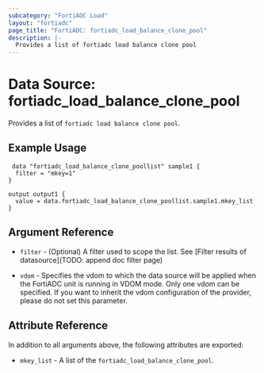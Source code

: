 ```yaml
---
subcategory: "FortiADC Load"
layout: "fortiadc"
page_title: "FortiADC: fortiadc_load_balance_clone_pool"
description: |-
  Provides a list of fortiadc load balance clone pool
---
```


# Data Source: fortiadc_load_balance_clone_pool
Provides a list of `fortiadc load balance clone pool`.

## Example Usage

```hcl
 data "fortiadc_load_balance_clone_poollist" sample1 {
  filter = "mkey=1"
}

output output1 {
  value = data.fortiadc_load_balance_clone_poollist.sample1.mkey_list
}
```

## Argument Reference

* `filter` - (Optional) A filter used to scope the list. See [Filter results of datasource](TODO: append doc filter page)

* `vdom` - Specifies the vdom to which the data source will be applied when the FortiADC unit is running in VDOM mode. Only one vdom can be specified. If you want to inherit the vdom configuration of the provider, please do not set this parameter.

## Attribute Reference

In addition to all arguments above, the following attributes are exported:

* `mkey_list` -  A list of the `fortiadc_load_balance_clone_pool`.
